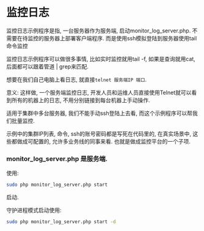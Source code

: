 # 监控日志
监控日志示例程序是指, 一台服务器作为服务端, 启动monitor_log_server.php. 不需要在待监控的服务器上部署客户端程序. 而是使用ssh模拟登陆到服务器使用tail命令监控

监控日志示例程序可以做很多事情, 比如实时监控就用tail -f, 如果是查询就用cat, 后面都可以跟着管道 | grep来匹配.

想要在我们自己电脑上看日志, 就直接`telnet 服务端IP 端口`. 

意义: 这样做, 一个服务端监控日志, 开发人员和运维人员直接使用Telnet就可以看到所有的机器上的日志, 不用分别链接到每台机器上手动操作.

适用于集群中多台服务器, 我们不能手动ssh登陆上去看, 而这个示例程序可以帮我们批量监控.

示例中的集群IP列表, 命令, ssh的账号密码都是写死在代码里的, 在真实场景中, 这些都做成可配置的, 允许多业务线的同事来看. 也就是做成监控平台的一个子项.

### monitor_log_server.php 是服务端.
使用:
```bash
sudo php monitor_log_server.php start
```
启动. 

守护进程模式启动使用:
```bash
sudo php monitor_log_server.php start -d
```